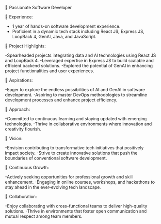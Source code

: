 🚀 Passionate Software Developer

💼 Experience:

- 1 year of hands-on software development experience. 
- Proficient in a dynamic tech stack including React JS, Express JS, LoopBack 4, GenAI, Java, and JavaScript.

🌟 Project Highlights:

-Spearheaded projects integrating data and AI technologies using React JS and LoopBack 4.
-Leveraged expertise in Express JS to build scalable and efficient backend solutions.
-Explored the potential of GenAI in enhancing project functionalities and user experiences.

🎯 Aspirations:

-Eager to explore the endless possibilities of AI and GenAI in software development.
-Aspiring to master DevOps methodologies to streamline development processes and enhance project efficiency.


🔧 Approach:

-Committed to continuous learning and staying updated with emerging technologies.
-Thrive in collaborative environments where innovation and creativity flourish.


🔮 Vision:

-Envision contributing to transformative tech initiatives that positively impact society.
-Strive to create innovative solutions that push the boundaries of conventional software development.

🌱 Continuous Growth:

-Actively seeking opportunities for professional growth and skill enhancement.
-Engaging in online courses, workshops, and hackathons to stay ahead in the ever-evolving tech landscape.

🤝 Collaboration:

-Enjoy collaborating with cross-functional teams to deliver high-quality solutions.
-Thrive in environments that foster open communication and mutual respect among team members.
